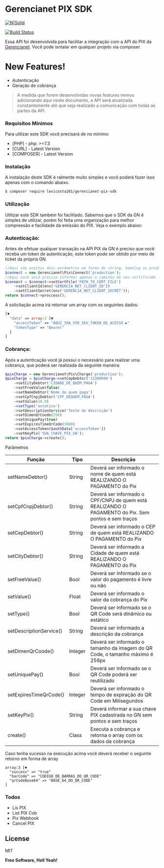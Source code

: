 # Gerencianet PIX SDK

[![N|Solid](https://cldup.com/dTxpPi9lDf.thumb.png)](https://nodesource.com/products/nsolid)

[![Build Status](https://travis-ci.org/joemccann/dillinger.svg?branch=develop)](https://travis-ci.org/joemccann/dillinger)

Essa API foi desenvolvida para facilitar a integração com a API do PIX da [Gerencianet][gerencianet-pix-link]. Você pode isntalar em qualquer projeto via composer.

# New Features!

  - Autenticação
  - Geração de cobrança

> A medida que forem desenvolvidas novas features iremos adicionando aqui neste documento, a API será atualizada constantemente até que seja realizado a comunicação com todas as partes da API.

### Requisítos Mínimos

Para utilizar este SDK você precisará de no mínimo:

* [PHP] - php: >=7.3
* [CURL] - Latest Version
* [COMPOSER] - Latest Version

### Instalação

A instalação deste SDK é ralmente muito simples e você poderá fazer isso apenas com o comando abaixo.

```sh
$ composer require levicosta201/gerencianet-pix-sdk
```

### Utilização

Utilizar este SDK também foi facilitado. Sabemos que o SDK da GN é simples de utilizar, porém foi feita uma organização para melhor compreesão e facilidade da emissão do PIX. Veja o exemplo abaixo:

### Autenticação:
Antes de efetuar qualquer transação na API PIX da GN é preciso que você receba um token de autenticação, este token pode ser obtido por meio de ticket da própria GN.

```php
//Aqui são aceitos dois parâmetros em forma de string, homolog ou production
$connect = new Gerencianet\Pix\Connect('production');
//Aqui você você precisa informar apenas o caminho do seu certificado .pem fornecido pela GN
$connect = $connect->setCertFile('PATH_TO_CERT_FILE')
    ->setClientId(env('GERENCIA_NET_CLIENT_ID'))
    ->setClientSecret(env('GERENCIA_NET_CLIENT_SECRET'));
return $connect->proccess();
```
A solicitação acima irá retornar um array com os seguintes dados:
```php
[▼
  "data" => array:2 [▼
    "accessToken" => "AQUI_IRA_VIR_SEU_TOKEN_DE_ACESSO ▶"
    "tokenType" => "Bearer"
  ]
]
```

### Cobrança:
Após a autenticação você já possui o necessário para realizar uma cobrança, que poderá ser realizada da seguinte maneira:
```php
$pixCharge = new Gerencianet\Pix\Charge('production');
$pixCharge = $pixCharge->setCepDebtor('12300999')
    ->setCityDebtor('CIDADE_DE_QUEM_PAGA')
    ->setFreeValue(false)
    ->setNameDebtor('Nome de quem paga')
    ->setCpfCnpjDebtor('CPF_DEQUEM_PAGA')
    ->setValue(10.0)
    ->setType('estatico')
    ->setDescriptionService('Teste de descrição')
    ->setDimenQrCoode(256)
    ->setUniquePay(true)
    ->setExpiresTimeQrCode(3600)
    ->setAccessToken($authData['accessToken'])
    ->setKeyPix('SUA_CHAVE_PIX_GN');
return $pixCharge->create();
```
Parâmetros

| Função | Tipo | Descrição |
| ----- | ---- | --------- |
| setNameDebtor() | String | Deverá ser informado o nome de quem está REALIZANDO O PAGAMENTO do Pix |
| setCpfCnpjDebtor() | String | Deverá ser informado o CPF/CNPJ de quem está REALIZANDO O PAGAMENTO do Pix. Sem pontos e sem traços |
| setCepDebtor() | String | Deverá ser informado o CEP de quem está REALIZANDO O PAGAMENTO do Pix |
| setCityDebtor() | String | Deverá ser informado a Cidade de quem está REALIZANDO O PAGAMENTO do Pix |
| setFreeValue() | Bool | Deverá ser informado se o valor do pagamento é livre ou não | 
| setValue() | Float | Deverá ser informado o valor da cobrança do Pix | 
| setType() | Bool | Deverá ser informado se o QR Code será dinâmico ou estático | 
| setDescriptionService() | String | Deverá ser informado a descrição da cobrança | 
| setDimenQrCoode() | Integer | Deverá ser informado o tamanho da imagem do QR Code, o tamanho máximo é 256px | 
| setUniquePay() | Bool | Deverá ser informado se o QR Code poderá ser reutilizado |
| setExpiresTimeQrCode() | Integer | Deverá ser informado o tempo de expiração do QR Code em Milisegundos |
| setKeyPix() | String | Deverá informar a sua chave PIX cadastrada no GN sem pontos e sem traços | 
| create() | Class | Executa a cobrança e retorna o array com os dados da cobrança | 

Caso tenha sucesso na execução acima você deverá receber o seguinte retorno em forma de array
```
array:3 [▼
  "success" => "true"
  "barCode" => "CODIGO_DE_BARRAS_DO_QR_CODE"
  "qrCodeBase64" => "BASE_64_DO_QR_CODE"
]
```

### Todos

 - Lis PIX
 - List PIX Cob
 - Pix Webhook
 - Cancel PIX

License
----

MIT

**Free Software, Hell Yeah!**

[//]: # (These are reference links used in the body of this note and get stripped out when the markdown processor does its job. There is no need to format nicely because it shouldn't be seen. Thanks SO - http://stackoverflow.com/questions/4823468/store-comments-in-markdown-syntax)

   [gerencianet-pix-link]: <https://gerencianet.com.br/pix/>
   [dill]: <https://github.com/joemccann/dillinger>
   [git-repo-url]: <https://github.com/joemccann/dillinger.git>
   [john gruber]: <http://daringfireball.net>
   [df1]: <http://daringfireball.net/projects/markdown/>
   [markdown-it]: <https://github.com/markdown-it/markdown-it>
   [Ace Editor]: <http://ace.ajax.org>
   [node.js]: <http://nodejs.org>
   [Twitter Bootstrap]: <http://twitter.github.com/bootstrap/>
   [jQuery]: <http://jquery.com>
   [@tjholowaychuk]: <http://twitter.com/tjholowaychuk>
   [express]: <http://expressjs.com>
   [AngularJS]: <http://angularjs.org>
   [Gulp]: <http://gulpjs.com>

   [PlDb]: <https://github.com/joemccann/dillinger/tree/master/plugins/dropbox/README.md>
   [PlGh]: <https://github.com/joemccann/dillinger/tree/master/plugins/github/README.md>
   [PlGd]: <https://github.com/joemccann/dillinger/tree/master/plugins/googledrive/README.md>
   [PlOd]: <https://github.com/joemccann/dillinger/tree/master/plugins/onedrive/README.md>
   [PlMe]: <https://github.com/joemccann/dillinger/tree/master/plugins/medium/README.md>
   [PlGa]: <https://github.com/RahulHP/dillinger/blob/master/plugins/googleanalytics/README.md>
